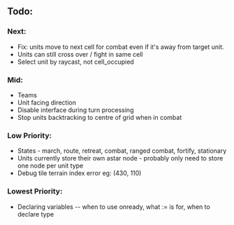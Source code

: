 ## Todo:

### Next:
* Fix: units move to next cell for combat even if it's away from target unit.
* Units can still cross over / fight in same cell
* Select unit by raycast, not cell_occupied

### Mid:
* Teams
* Unit facing direction
* Disable interface during turn processing
* Stop units backtracking to centre of grid when in combat

### Low Priority:
* States - march, route, retreat, combat, ranged combat, fortify, stationary
* Units currently store their own astar node - probably only need to store one node per unit type
* Debug tile terrain index error eg: (430, 110)

### Lowest Priority:
* Declaring variables -- when to use onready, what := is for, when to declare type
